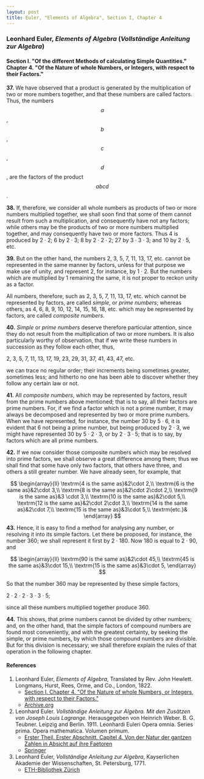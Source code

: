 ```yaml
---
layout: post
title: Euler, "Elements of Algebra", Section I, Chapter 4
---
```


### Leonhard Euler, *Elements of Algebra* (*Vollständige Anleitung zur Algebra*)

#### Section I. "Of the different Methods of calculating Simple Quantities." Chapter 4. "Of the Nature of whole Numbers, or Integers, with respect to their Factors."

**37.** We have observed that a product is generated by the
multiplication of two or more numbers together, and that
these numbers are called factors. Thus, the numbers
$$a$$, $$b$$, $$c$$, $$d$$, are the factors of the product $$abcd$$.

**38.** If, therefore, we consider all whole numbers as products of two or more numbers
multiplied together, we shall soon find that some of them cannot result from such a
multiplication, and consequently have not any factors; while others may be the
products of two or more numbers multiplied together, and may consequently have two or more
factors. Thus 4 is produced by 2 · 2; 6 by 2 · 3; 8 by
2 · 2 · 2; 27 by 3 · 3 · 3; and 10 by 2 · 5, etc.

**39.** But on the other hand, the numbers 2, 3, 5, 7, 11,
13, 17, etc. cannot be represented in the same manner by
factors, unless for that purpose we make use of unity, and
represent 2, for instance, by 1 · 2. But the numbers
which are multiplied by 1 remaining the same, it is not
proper to reckon unity as a factor.

All numbers, therefore, such as 2, 3, 5, 7, 11, 13, 17,
etc. which cannot be represented by factors, are called
*simple*, or *prime numbers*; whereas others, as 4, 6, 8, 9, 10,
12, 14, 15, 16, 18, etc. which may be represented by
factors, are called *composite numbers*.

**40.** *Simple* or *prime numbers* deserve therefore particular attention, since they do not result
from the multiplication of two or more numbers. It is also particularly
worthy of observation, that if we write these numbers in succession as they follow each other, thus,

2, 3, 5, 7, 11, 13, 17, 19, 23, 29, 31, 37, 41, 43, 47, etc.

we can trace no regular order; their increments being sometimes greater, sometimes less; and
hitherto no one has been able to discover whether they follow any certain law or not.

**41.** All *composite numbers*, which may be represented
by factors, result from the prime numbers above mentioned;
that is to say, all their factors are prime numbers. For, if
we find a factor which is not a prime number, it may always
be decomposed and represented by two or more prime numbers. When we have represented, for instance, the number
30 by 5 · 6, it is evident that 6 not being a prime number,
but being produced by 2 · 3, we might have represented
30 by 5 · 2 · 3, or by 2 · 3 · 5; that is to say, by factors which are all prime numbers.

**42.** If we now consider those composite numbers which may
be resolved into prime factors, we shall observe a great difference among them; thus we shall
find that some have
only two factors, that others have three, and others a still
greater number. We have already seen, for example,
that

$$
\begin{array}{ll}
\textrm{4 is the same as}&2\cdot 2,\\
\textrm{6 is the same as}&2\cdot 3,\\
\textrm{8 is the same as}&2\cdot 2\cdot 2,\\
\textrm{9 is the same as}&3 \cdot 3,\\
\textrm{10 is the same as}&2\cdot 5,\\
\textrm{12 is the same as}&2\cdot 2\cdot 3,\\
\textrm{14 is the same as}&2\cdot 7,\\
\textrm{15 is the same as}&3\cdot 5,\\
\textrm{etc.}&
\end{array}
$$

**43.** Hence, it is easy to find a method for analysing any
number, or resolving it into its simple factors. Let there be
proposed, for instance, the number 360; we shall represent
it first by 2 · 180. Now 180 is equal to 2 · 90, and

$$
\begin{array}{ll}
\textrm{90 is the same as}&2\cdot 45,\\
\textrm{45 is the same as}&3\cdot 15,\\
\textrm{15 is the same as}&3\cdot 5,
\end{array}
$$

So that the number 360 may be represented by these
simple factors,

2 · 2 · 2 · 3 · 3 · 5;

since all these
numbers multiplied together produce 360.

**44.** This shows, that prime numbers cannot be divided
by other numbers; and, on the other hand, that the simple
factors of compound numbers are found most conveniently,
and with the greatest certainty, by seeking the simple, or
prime numbers, by which those compound numbers are
divisible. But for this division is necessary; we shall therefore
explain the rules of that operation in the following
chapter.


#### References

1. Leonhard Euler, *Elements of Algebra*, Translated by Rev. John Hewlett. Longmans, Hurst, Rees, Orme, and Co., London, 1822.
    - [Section I. Chapter 4. "Of the Nature of whole Numbers, or Integers, with respect to their Factors."](/assets/euler/en/I-4.pdf)
    - [Archive.org](https://archive.org/details/elementsofalgebr00euleuoft/)
3. Leonhard Euler. *Vollständige Anleitung zur Algebra. Mit den Zusätzen von Joseph Louis Lagrange.* Herausgegeben von Heinrich Weber. B. G. Teubner. Leipzig and Berlin. 1911. Leonhardi Euleri Opera omnia. Series prima. Opera mathematica. Volumen primum.
    - [Erster Theil. Erster Abschnitt. Capitel 4. Von der Natur der gantzen Zahlen in Absicht auf ihre Faetoren](/assets/euler/de/I-I-4.pdf)
    - [Springer](https://link.springer.com/book/9783764314002)
2. Leonhard Euler, *Vollständige Anleitung zur Algebra*, Kayserlichen Akademie der Wissenschaften, St. Petersburg, 1771.
    - [ETH-Bibliothek Zürich](https://doi.org/10.3931/e-rara-9093)